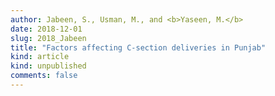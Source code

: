 ```yaml
---
author: Jabeen, S., Usman, M., and <b>Yaseen, M.</b>
date: 2018-12-01
slug: 2018_Jabeen
title: "Factors affecting C-section deliveries in Punjab"
kind: article
kind: unpublished
comments: false
---
```


